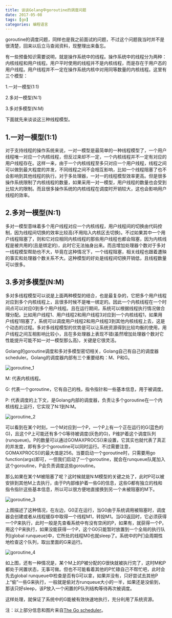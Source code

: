 ```yaml
---
title: 谈谈Golang中goroutine的调度问题
date: 2017-05-08
tags: [go]
categories: 编程语言
---
```


goroutine的调度问题，同样也是我之前面试的问题，不过这个问题我当时并不是很清楚，回来以后立马查阅资料，现整理出来备忘。

<!--more-->

有一些预备知识需要说明，就是操作系统中的线程。操作系统中的线程分为两种：内核线程和用户线程。用户平时使用的线程并不是内核线程，而是存在于用户态的用户线程。用户线程并不一定在操作系统内核中对用同等数量的内核线程。这里有三个模型：

1.一对一模型(1:1)

2.多对一模型(N:1)

3.多对多模型(N:M)

下面就先来谈谈这三种线程模型。

## 1.一对一模型(1:1)

对于支持线程的操作系统来说，一对一模型是最简单的一种线程模型了，一个用户线程唯一对应一个内核线程，但反过来却不一定，一个内核线程并不一定有对应的用户线程存在。这样一来，由于一个内核线程至多只对应一个用户线程，线程之间可以做到最大程度的并发，不同线程之间不会相互影响，比如一个线程阻塞了也不会影响到其他线程的执行。对于多处理器，一对一的线程模型效率更高。但是很多操作系统限制了内核线程的数量，如果采用一对一模型，用户线程的数量也会受到比较大的限制。而且很多操作系统的内核线程在调度时开销较大，这也会影响用户线程的效率。

## 2.多对一模型(N:1)

多对一模型意味着多个用户线程对应一个内核线程，用户线程间的切换由代码控制，因为线程间切换的效率比较高(不用陷入内核区去切换)。不过如果其中一个用户线程阻塞了，则和它对应相同内核线程的那些用户线程也都会阻塞，因为内核线程是被共用的(且是绑定的)，此时它无法抽身出来。而且增加处理器个数对于多对一线程模型帮助也不大，毕竟在这种情况下，一个线程阻塞，相关线程也跟着遭殃的事实和处理器个数关系不大。这种模型的好处是线程间切换开销低，且线程数量可以很多。

## 3.多对多模型(N:M)

多对多线程模型可以说是上面两种模型的结合，也是最复杂的，它把多个用户线程对应到多个内核线程上，且很多时候不是唯一绑定的。因此一个内核线程在一个时间点可以对应0到多个用户线程。且在运行期间，系统可以根据线程执行情况做合理分配。比如用户线程1、用户线程2和用户线程3对应到一个内核线程1，如果用户线程1阻塞了，系统可以调度用户线程2和用户线程3到其他内核线程上去，这是个动态的过程。多对多线程模型的优势是可以让系统资源得到比较均衡的使用，用户线程之间互相影响比较小，且在多处理器上表现不错(虽然增加处理器个数对它性能提升可能不如一对一模型那么高)，关键是它很灵活。

Golang的goroutine调度和多对多模型密切相关，Golang自己有自己的调度器scheduler。Golang的调度器内部有三个重要结构：M、P和G。

![goroutine_1](/assets/images/post_imgs/goroutine_1.jpg)

M: 代表内核线程。

G: 代表一个goroutine，它有自己的栈，指令指针和一些基本信息，用于被调度。

P: 代表调度的上下文，是Golang内部的调度器，负责让多个goroutine在一个内核线程上运行，它实现了N:1到N:M。

![goroutine_2](/assets/images/post_imgs/goroutine_2.jpg)

可以看到在某个时刻，一个M对应到一个P，一个P上有一个正在运行的G(蓝色的G)，且这个P上可能还有多个G等待被调度(灰色的G)，P维护着这个调度队列(runqueue)。P的数量可以通过GOMAXPROCS()来设置，它其实也就代表了真正的并发度，即有多少个goroutine可以同时运行。不过需要注意，GOMAXPROCS()的最大值是256。当要启动一个goroutine时，只需要用go function(args)即可，一但我们启动了一个goroutine，就会在runqueue队尾加入这个goroutine，P会负责调度这些goroutine。

那么如果在某个M被阻塞了呢？这时候就是N:M模型的关键之处了，此时P可以被安排到其他M上去执行，由于P内部维护着一些G的信息，这些G都有独立的栈和指令指针这些基本信息，所以可以很方便地直接换到另一个未被阻塞的M下。

![goroutine_3](/assets/images/post_imgs/goroutine_3.jpg)

上图描述了这种情况，在左边，G0正在运行，当G0由于系统调用被阻塞时，调度器会创建或者从线程缓存中取得一个线程M1，转投M1。当G0返回时，它必须获得一个P来执行，此时一般是先查看系统中有没有空闲的P，如果有，就获得一个P，用这个P来执行，如果没能获得一个P，这个G0只能暂时放置到一个全局的执行队列(global runqueue)中，它所处的线程M0也就sleep了。系统中的P们会周期性地检查这个队列，取出里面的G来运行。

![goroutine_4](/assets/images/post_imgs/goroutine_4.jpg)

如上图，还有一种情况是，某个M上的P被分配的G很快就被执行完了，这时M和P都处于闲置状态，无事可做。但也不可能看着其他的P忙碌自己不帮忙吧，此时会先去global runqueue中检查是否有G可以拿，如果并没有，只好尝试去其他P上“偷”一些G来执行，一般就是偷对方runqueue大小的一半，如果还是没偷到，那该只好sleep，该P放入一个闲置的P队列结构等待再次被调度。

这样处理，就保证了系统中的G能被有效快速地执行，充分利用了系统资源。

注：以上部分信息和图片来自[The Go scheduler](http://morsmachine.dk/go-scheduler)。
